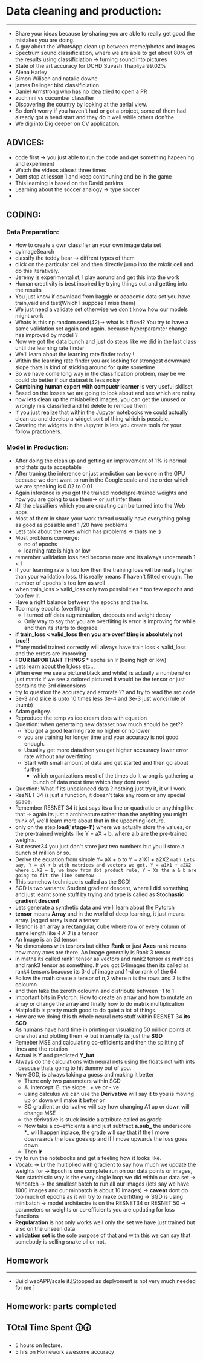 # Data cleaning and production:
-----------------------
* Share your ideas because by sharing you are able to really get good the mistakes you
are doing.
* A guy about the WhatsApp clean up between meme/photos and images
* Spectrum sound classificiation, where we are able to get about 80% of the
results using classificiation -> turning sound into pictures
* State of the art accuracy for DCHD Suvash Thapliya 99.02%
* Alena Harley
* Simon Wilison and natalie downe
* james Delinger bird classificiation
* Daniel Armstrong who has no idea tried to open a PR
* zuchinni vs cucumber classifier
* Discovering the country by looking at the aerial view.
* So don't worry if you haven't had or got a project, some of them
had already got a head start and they do it well while others don'the
* We dig into Dig deeper on CV application.



ADVICES:
--------
* code first -> you just able to run the code and get something hapeening
and experiment
* Watch the videos atleast three times
* Dont stop at lesson 1 and keep continuning and be in the game
* This learning is based on the David perkins
* Learning about the soccer analogy -> type soccer
*   


CODING:
--------
### Data Preparation:
 * How to create a own classifier an your own image data set
 * pyImageSearch
 * classify the teddy bear -> diffrent types of them
 * click on  the particular cell and then directly jump into the mkdir cell
 and do this iteratively.
 * Jeremy is experimentalist, I play aorund and get this into the work
 * Human creativity is best inspired by trying things out and getting into the
results
* You just know if download from kaggle or academic data set you have train,vaid and test(Which I suppose
I miss them)
* We just need a validate set otherwise we don't know how our models might
work
* Whats is this np.random.seed(42)-> what is it fixed? You try to have a
same validation set again and again. because hyperparamter change has improved
by model ?
* Now we got the data bunch and just do steps like we did in the last
class until the learning rate finder
* We'll learn about the learning rate finder today !
* Within the learning rate finder you are looking for strongest downward slope
 thats is kind of sticking around for quite sometime
* So we have come long way in the classification problem, may be we could
do better if our dataset is less noisy
* **Combining human expert with compuetr learner** is very useful skillset
* Based on the losses we are going to look about and see which are noisy
* now lets clean up the mislabelled images, you can get the unused or wrongly mis classified
and hit delete to remove them
* If you just realize that within the Jupyter notebooks we could actually
clean up and develop a widget sort of thing which is possible.
* Creating the widgets in the Jupyter is lets you create tools for your follow
practioners.


### Model in Production:
* After doing the clean up and getting an improvement of 1% is normal and
thats quite acceptable
* After traning the inference or just prediction can be done in the
GPU because we dont want to run in the Google scale and the order which we are speaking
is 0.02 to 0.01
* Again inference is you got the trained model/pre-trained weights and how you are
going to use them-> or just infer them
* All the classifiers which you are creating can be turned into the Web apps
* Most of them in share your work thread usually have everything going as good as possible
and 1 /20 have problems
* Lets talk about the ones which has problems -> thats me :)
* Most problems converge:
	* no of epochs
	* learning rate is high or low
* remember validation loss had become more and its always underneath 1 < 1
* if your learning rate is too low then the training loss will be really higher
than your validation loss. this really means if haven't fitted enough. The number of
epochs is too low as well
* when train_loss > valid_loss only two possibilities
		* too few epochs and too few lr.
* Have a right balance between  the epochs and the lrs.
* Too many epochs (overfitting)
	* I turned off data augmentation, dropouts and weight decay
	* Only way to say that you are overfiiting is error is improving for while
and then its starts to degrade
* **if train_loss < valid_loss then you are overfitting is absolutely not true!!**
* **any model trained correctly will always have train loss < valid_loss and the errors are improving
* **FOUR IMPORTANT THINGS**
		*  epchs an lr (being high or low)
* Lets learn about the lr,loss etc..,
* When ever we see a picture(black and white) is actually a numbers/ or just matrix
if we see a colored pictured it would be the tensor or just contains the 3rd dimensions
* try to question the accuracy and errorate ?? and try to read the src code
* 3e-3 and slice is upto 10 times less 3e-4 and 3e-3 just works(rule of thumb)
* Adam geitgey.
* Reproduce the temp vs ice cream dots with equation
* Question: when genertaing new dataset how much should be get??
  * You got a good learning rate no higher or no lower
  * you are training for longer time and your accuracy is not good enough.
  * Usuallay get more data.then you get higher accauracy lower error rate without
  any overfitting.
  * Start with small amount of data and get started and then go about further
	* which organizations most of the times do it wrong is gathering a bunch of data most time which
	   they dont need.
* Question: What if its unbalanced data ? nothing just try it, it will work
* ResNET 34 is just a function, it doesn't take any room or any special space.
* Remember RESNET 34 it just says its a  line or quadratic or anything like that
	-> again its just a architecture rather than the anything you might think of, we'll learn
		more about that in the upcoming lecture.
* only on the step **load('stage-1')** where we actually store the values,
or the pre-trained weights like Y = aX + b, where a,b are the pre-trained weights.
* But resnet34 you just don't store just two numbers but you ll store a bunch of
million or so.
* Derive the equation from simple Y= aX + b to Y = a1X1 + a2X2
			```math
			Lets say,
			Y = aX + b
			with matrices and vectors we get,
			Y = a1X1 + a2X2 where i.X2 = 1,
			we know from dot product rule, Y = Xa
			the a & b are going to fit the line somehow
			```
* This somehow technique is called as the SGD!
* SGD is two variants: Student gradient descent, where I did something and just learnt some stuff by trying and
type is called as **Stochastic gradient descent**
* Lets generate a synthetic data and we ll learn about the Pytorch
* **tensor** means **Array** and in the world of deep learning, it just means
array. jagged array is not a tensor
* Tesnor is an array a rectangular, cube where row or every column of same
length like *4 X 3* is a tensor
* An Image is an 3d tensor
* No dimensions with tesnors but either **Rank** or just **Axes**
rank means how many axes are there. An Image generally is Rank 3 tensor
* in maths its called rank1 tensor as vectors and rank2 tensor as matrices and
rank3 tensor as something. If you got 64images then its called as rank4 tensors
beacuse its 3-d of image and 1-d or rank of the 64
* Follow the math create a tensor of n,2 where n is the rows and 2 is the
coloumn
* and then take the zeroth coloumn and distribute between -1 to 1
* Important bits in Pytorch: How to create an array and how to mutate an array or change the array
and finally how to do matrix multiplication
* Matplotlib is pretty much good to do quiet a lot of things.
* How are we doing this th whole neural nets stuff within RESNET 34 **its SGD**
* As humans have hard time in printing or visualizing 50 million points at one shot
and plotting them -> but internally its just the **SGD**
* Remeber MSE and calculating co-efficients and then the splitting of lines and the rotation
* Actual is **Y** and predicted **Y_hat**
* Always do the calculations with neural nets using the floats not with
ints , beacuse thats going to hit dummy out of you.
* Now SGD,  is always taking a guess and making it better
	* There only two parameters within SGD
	* A. intercept:
	  B. the slope : + ve or - ve
    * using calculus we can use the **Derivative** will say it to you
	  is moving up or down will make it better or  	
	* SO gradient or derivative will say how changing A1 up or down will change MSE
	* the derivative is stuck inside a attribute called as *grade*
    * Now take a co-efficients **a** and just subtract **a.sub_** the underscore **_*
	 will happen inplace, the grade will say that if the I move downwards the loss
	 goes up and if I move upwards the loss goes down.
	* Then **lr**
* try to run the notebooks and get a feeling how it looks like.
* Vocab:
		-> Lr the multiplied with gradient to say how much we update the weights for
		-> Epoch is one complete run on our data points or images, Non statchistic way is the
		   every single loop we did within our data set
		-> Minbatch -> the smallest batch to run all our images (lets say we have 1000 images and our minbatch
		   is about 10 images)
		-> **caveat** dont do too much of epochs as it will try to make overfitting
        -> SGD is using minibatch
        -> model architectre is on the RESNET34 or RESNET 50
        -> parameters or weights or co-efficients you are updating for loss functions
* **Regularation** is not only works well only the set we have just trained but also
on the unseen data
* **validation set** is the sole purpose of that and with this we can say
 that somebody is selling snake oil or not.


## Homework
--------
* Build webAPP/scale it.[Stopped as deplyoment is not
very much needed for me ]

## Homework:  parts completed

## TOtal Time Spent 🕜:clock130:
* 5 hours on lecture.
* 5 hrs on Homework awesome accuracy
